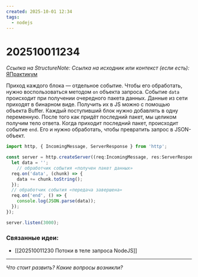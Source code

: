 ```yaml
---
created: 2025-10-01 12:34
tags:
  - nodejs
---
```

# 202510011234
*Ссылка на StructureNote:*
*Ссылка на исходник или контекст (если есть):* [ЯПрактикум](https://practicum.yandex.ru/learn/backend-nodejs/courses/16b47298-e20d-4fde-9619-1ab305039a00/sprints/564238/topics/57910525-b12b-4241-8764-6b23c37a80fc/lessons/da29e3c0-c680-4c56-94af-78e4a9ad0013/)

Приход каждого блока — отдельное событие. Чтобы его обработать, нужно воспользоваться методом `on` объекта запроса. Событие `data` происходит при получении очередного пакета данных. Данные из сети приходят в бинарном виде. Получить их в JS можно с помощью объекта Buffer. Каждый поступивший блок нужно добавлять в одну переменную. После того как придёт последний пакет, мы целиком получим тело ответа. Когда приходит последний пакет, происходит событие `end`. Его и нужно обработать, чтобы превратить запрос в JSON-объект.
```ts
import http, { IncomingMessage, ServerResponse } from 'http';

const server = http.createServer((req:IncomingMessage, res:ServerResponse) => {
  let data = '';
    // обработчик события «получен пакет данных»
  req.on('data', (chunk) => {
    data += chunk.toString();
  });
  // обработчик события «передача завершена»
  req.on('end', () => {
    console.log(JSON.parse(data));
  });
});

server.listen(3000);
```
### Связанные идеи:
* [[202510011230 Потоки в теле запроса NodeJS]]
---

*Что стоит развить? Какие вопросы возникли?*